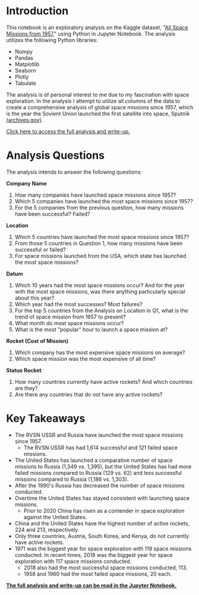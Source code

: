 # Introduction

This notebook is an exploratory analysis on the Kaggle dataset, "[All Space Missions from 1957](https://www.kaggle.com/agirlcoding/all-space-missions-from-1957)," using Python in Jupyter Notebook. The analysis utilizes the following Python libraries:

- Numpy
- Pandas
- Matplotlib
- Seaborn
- Plotly
- Tabulate

The analysis is of personal interest to me due to my fascination with space exploration. In the analysis I attempt to utilize all columns of the data to create a comprehensive analysis of global space missions since 1957, which is the year the Sovient Union launched the first satellite into space, Sputnik [(archives.gov)](https://www.archives.gov/research/alic/reference/space-timeline.html). 

<p>

[Click here to access the full analysis and write-up.]((https://github.com/julietwomack/SpaceMissions/blob/main/Space-Mission-Exploratory-Analysis.ipynb))
    
</p>


# Analysis Questions

The analysis intends to answer the following questions:

**Company Name**
   1. How many companies have launched space missions since 1957?
   2. Which 5 companies have launched the most space missions since 1957?
   3. For the 5 companies from the previous question, how many missions have been successful? Failed?

**Location**
1. Which 5 countries have launched the most space missions since 1957?
2. From those 5 countries in Question 1, how many missions have been successful or failed?
3. For space missions launched from the USA, which state has launched the most space missions?

**Datum**
1. Which 10 years had the most space missions occur?  And for the year with the most space missions, was there anything particularly special about this year?
2. Which year had the most successes? Most failures?
3. For the top 5 countries from the Analysis on Location in Q1, what is the trend of space mission from 1957 to present? 
4. What month do most space missions occur?
5. What is the most "popular" hour to launch a space mission at?

**Rocket (Cost of Mission)**
  1. Which company has the most expensive space missions on average?
  2. Which space mission was the most expensive of all time?

**Status Rocket**
 1. How many countries currently have active rockets? And which countries are they?
 2. Are there any countries that do not have any active rockets?
 

# Key Takeaways

- The RVSN USSR and Russia have launched the most space missions since 1957.
    - The RVSN USSR has had 1,614 successful and 121 failed space missions.
- The United States has launched a comparative number of space missions to Russia (1,349 vs. 1,395), but the United States has had more failed missions compared to Russia (129 vs. 62) and less successful missions compared to Russia (1,186 vs. 1,303).
- After the 1990's Russia has decreased the number of space missions conducted. 
- Overtime the United States has stayed consistent with launching space missions.
    - Prior to 2020 China has risen as a contender in space exploration against the United States.
- China and the United States have the highest number of active rockets, 224 and 213, respectively.
- Only three countries, Austria, South Korea, and Kenya, do not currently have active rockets.
- 1971 was the biggest year for space exploration with 119 space missions conducted. In recent times, 2018 was the biggest year for space exploration with 117 space missions conducted.
    - 2018 also had the most successful space missions conducted, 113.
    - 1958 and 1960 had the most failed space missions, 20 each.

<p>

**[The full analysis and write-up can be read in the Jupyter Notebook.](https://github.com/julietwomack/SpaceMissions/blob/main/Space-Mission-Exploratory-Analysis.ipynb)**
    
</p>